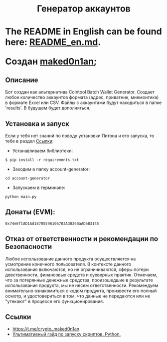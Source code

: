 <h1 align="center">Генератор аккаунтов<h1>

The README in English can be found here: [README_en.md](https://github.com/maked0n1an/account-generator/blob/main/README_en.md).

Создан [maked0n1an](https://t.me/crypto_maked0n1an);

<h2>Описание</h2>
Бот создан как альтернатива Cointool Batch Wallet Generator. 
Создает любое количество аккаунтов формата (адрес, приватник, мнемонгика) в формате Excel или CSV.
Файлы c аккаунтами будут находиться в папке 'results'.
В будущем будет дополняться.

## Установка и запуск
Если у тебя нет знаний по поводу установки Питона и его запуска, то тебе в раздел [Ccылки](#ссылки):

* Устанавливаем библиотеки:
<pre><code>$ pip install -r requirements.txt</code></pre>
* Заходим в папку account-generator:
<pre><code>cd account-generator</code></pre>
* Запускаем в терминале:
<pre><code>python main.py</code></pre>

## Донаты (EVM): 
<pre><code>0x74eEfCAD1Ad18705596106703A3036BaAD6B3145</code></pre>

## Отказ от ответственности и рекомендации по Безопасности

Любое использование данного продукта осуществляется на усмотрение конечного пользователя. В контексте данного использования включаются, но не ограничиваются, сферы потери девственности, финансовых средств и суеверных практик.
Отмечаем, что за потерянные денежные средства, произошедшие в результате использования продукта, мы не несем ответственности. Рекомендуем внимательно ознакомиться с кодом продукта, произвести его полный осмотр, и удостовериться в том, что данные не передаются или не "утекают" в процессе его функционирования.

## Ссылки 
<a name="Ссылки"></a> 
- https://t.me/crypto_maked0n1an
- [Ультимативный гайд по запуску скриптов. Python.](https://teletype.in/@hodlmod.eth/how-to-run-scripts)
